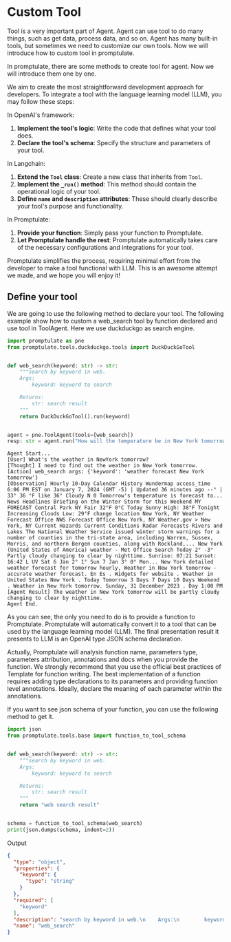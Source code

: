 # Custom Tool

Tool is a very important part of Agent. Agent can use tool to do many things, such as get data, process data, and so on. Agent has many built-in tools, but sometimes we need to customize our own tools. Now we will introduce how to custom tool in promptulate.

In promptulate, there are some methods to create tool for agent. Now we will introduce them one by one.

We aim to create the most straightforward development approach for developers. To integrate a tool with the language learning model (LLM), you may follow these steps:

In OpenAI's framework:

1. **Implement the tool's logic**: Write the code that defines what your tool does.
2. **Declare the tool's schema**: Specify the structure and parameters of your tool.

In Langchain:

1. **Extend the `Tool` class**: Create a new class that inherits from `Tool`.
2. **Implement the `_run()` method**: This method should contain the operational logic of your tool.
3. **Define `name` and `description` attributes**: These should clearly describe your tool's purpose and functionality.

In Promptulate:

1. **Provide your function**: Simply pass your function to Promptulate.
2. **Let Promptulate handle the rest**: Promptulate automatically takes care of the necessary configurations and integrations for your tool.

Promptulate simplifies the process, requiring minimal effort from the developer to make a tool functional with LLM. This is an awesome attempt we made, and we hope you will enjoy it!

## Define your tool

We are going to use the following method to declare your tool. The following example show how to custom a web_search tool by function declared and use tool in ToolAgent. Here we use duckduckgo as search engine.

```python
import promptulate as pne
from promptulate.tools.duckduckgo.tools import DuckDuckGoTool


def web_search(keyword: str) -> str:
    """search by keyword in web.
    Args:
        keyword: keyword to search

    Returns:
        str: search result
    """
    return DuckDuckGoTool().run(keyword)


agent = pne.ToolAgent(tools=[web_search])
resp: str = agent.run("How will the temperature be in New York tomorrow?")
```

```text
Agent Start...
[User] What's the weather in NewYork tomorrow?
[Thought] I need to find out the weather in New York tomorrow.
[Action] web_search args: {'keyword': 'weather forecast New York tomorrow'}
[Observation] Hourly 10-Day Calendar History Wundermap access_time 6:06 PM EST on January 7, 2024 (GMT -5) | Updated 36 minutes ago --° | 33° 36 °F like 36° Cloudy N 0 Tomorrow's temperature is forecast to... News Headlines Briefing on the Winter Storm for this Weekend MY FORECAST Central Park NY Fair 32°F 0°C Today Sunny High: 38°F Tonight Increasing Clouds Low: 29°F change location New York, NY Weather Forecast Office NWS Forecast Office New York, NY Weather.gov > New York, NY Current Hazards Current Conditions Radar Forecasts Rivers and Lakes The National Weather Service issued winter storm warnings for a number of counties in the tri-state area, including Warren, Sussex, Morris, and northern Bergen counties, along with Rockland,... New York (United States of America) weather - Met Office Search Today 2° -3° Partly cloudy changing to clear by nighttime. Sunrise: 07:21 Sunset: 16:42 L UV Sat 6 Jan 2° 1° Sun 7 Jan 3° 0° Mon... New York detailed weather forecast for tomorrow hourly, Weather in New York tomorrow - accurate weather forecast. En Es . Widgets for website . Weather in United States New York . Today Tomorrow 3 Days 7 Days 10 Days Weekend . Weather in New York tomorrow. Sunday, 31 December 2023 . Day 1:00 PM
[Agent Result] The weather in New York tomorrow will be partly cloudy changing to clear by nighttime.
Agent End.
```

As you can see, the only you need to do is to provide a function to Promptulate. Promptulate will automatically convert it to a tool that can be used by the language learning model (LLM). The final presentation result it presents to LLM is an OpenAI type JSON schema declaration.

Actually, Promptulate will analysis function name, parameters type, parameters attribution, annotations and docs when you provide the function. We strongly recommend that you use the official best practices of Template for function writing. The best implementation of a function requires adding type declarations to its parameters and providing function level annotations. Ideally, declare the meaning of each parameter within the annotations.

If you want to see json schema of your function, you can use the following method to get it.

```python
import json
from promptulate.tools.base import function_to_tool_schema


def web_search(keyword: str) -> str:
    """search by keyword in web.
    Args:
        keyword: keyword to search

    Returns:
        str: search result
    """
    return "web search result"


schema = function_to_tool_schema(web_search)
print(json.dumps(schema, indent=2))
```

Output

```json
{
  "type": "object",
  "properties": {
    "keyword": {
      "type": "string"
    }
  },
  "required": [
    "keyword"
  ],
  "description": "search by keyword in web.\n    Args:\n        keyword: keyword to search\n\n    Returns:\n        str: search result\n    ",
  "name": "web_search"
} 
```
